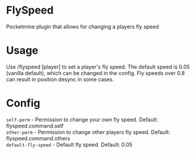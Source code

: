 # FlySpeed
Pocketmine plugin that allows for changing a players fly speed

# Usage
Use /flyspeed <speed> [player] to set a player's fly speed. The default speed is 0.05 (vanilla default), which can be changed in the config. Fly speeds over 0.8 can result in position desync in some cases.

# Config
`self-perm` - Permission to change your own fly speed. Default: flyspeed.command.self  
`other-perm` - Permission to change other players fly speed. Default: flyspeed.command.others  
`default-fly-speed` - Default fly speed. Default: 0.05
